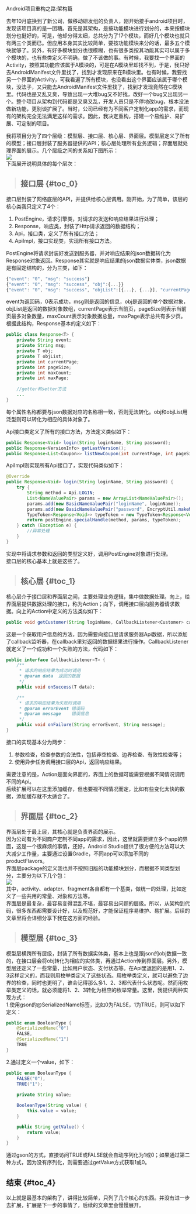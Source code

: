 Android项目重构之路:架构篇

去年10月底换到了新公司，做移动研发组的负责人，刚开始接手android项目时，发现该项目真的是一团糟。首先是其架构，是按功能模块进行划分的，本来按模块划分也挺好的，可是，他却分得太细，总共分为了17个模块，而好几个模块也就只有两三个类而已。但应用本身其实比较简单，要按功能模块来分的话，最多五个模块就够了。另外，有好多模块划分也很模糊，也有很多类按其功能其实可以属于多个模块的，也有些类定义不明确，做了不该做的事。有时候，我要找一个界面的Activity，按照其功能应该属于A模块的，可是在A模块里却找不到，于是，我只好去AndroidManifest文件里找了，找到才发现原来在B模块里。也有时候，我要找另一个界面的Activity，可我看遍了所有模块，也没看出这个界面应该属于哪个模块，没法子，又只能去AndroidManifest文件里找了，找到才发现竟然在C模块里。代码也是又乱又臭，导致出现一大堆bug又不好找，改好一个bug又出现另一个。整个项目从架构到代码都是又臭又乱，开发人员只是不停地改bug，根本没法做新功能，更别谈扩展了。当时，公司已经有为不同客户定制化app的需求，而现有的架构完全无法满足这样的需求。因此，我决定重构，搭建一个易维护、易扩展、可定制的项目。

我将项目分为了四个层级：模型层、接口层、核心层、界面层。模型层定义了所有的模型；接口层封装了服务器提供的API；核心层处理所有业务逻辑；界面层就处理界面的展示。几个层级之间的关系如下图所示：  
![](http://keeganlee.me/Android/_image/20150605/Android_Structure.jpg)  
下面展开说明具体的每个层次：

> ## 接口层 {#toc_0}

接口层封装了网络底层的API，并提供给核心层调用。刚开始，为了简单，该层的核心类我只定义了4个：

1. PostEngine，请求引擎类，对请求的发送和响应结果进行处理；
2. Response，响应类，封装了Http请求返回的数据结构；
3. Api，接口类，定义了所有接口方法；
4. ApiImpl，接口实现类，实现所有接口方法。

PostEngine将请求封装好发送到服务器，并对响应结果的json数据转化为Response对象返回。Response其实就是响应结果的json数据实体类，json数据是有固定结构的，分为三类，如下：

```js
{"event": "0", "msg": "success"}
{"event": "0", "msg": "success", "obj":{...}}
{"event": "0", "msg": "success", "objList":[{...}, {...}], "currentPage": 1, "pageSize": 20, "maxCount": 2, "maxPage": 1}
```

event为返回码，0表示成功，msg则是返回的信息，obj是返回的单个数据对象，objList是返回的数据对象数组，currentPage表示当前页，pageSize则表示当前页最多对象数量，maxCount表示对象数据总量，maxPage表示总共有多少页。根据此结构，Response基本的定义如下：

```java
public class Response<T> {
    private String event;
    private String msg;
    private T obj;
    private T objList;
    private int currentPage;
    private int pageSize;
    private int maxCount;
    private int maxPage;
    
    //getter和setter方法
    ...    
}
```

每个属性名称都要与json数据对应的名称相一致，否则无法转化。obj和objList用泛型则可以转化为相应的具体对象了。

Api接口类定义了所有的接口方法，方法定义类似如下：

```java
public Response<Void> login(String loginName, String password);
public Response<VersionInfo> getLastVersion();
public Response<List<Coupon>> listNewCoupon(int currentPage, int pageSize);
```

ApiImpl则实现所有Api接口了，实现代码类似如下：

```java
@Override
public Response<Void> login(String loginName, String password) {
    try {
        String method = Api.LOGIN;
        List<NameValuePair> params = new ArrayList<NameValuePair>();
        params.add(new BasicNameValuePair("loginName", loginName));
        params.add(new BasicNameValuePair("password", EncryptUtil.makeMD5(password)));
        TypeToken<Response<Void>> typeToken = new TypeToken<Response<Void>>(){};
        return postEngine.specialHandle(method, params, typeToken);
    } catch (Exception e) {
        //异常处理
    }
}
```

实现中将请求参数和返回的类型定义好，调用PostEngine对象进行处理。  
接口层的核心基本上就是这些了。

> ## 核心层 {#toc_1}

核心层介于接口层和界面层之间，主要处理业务逻辑，集中做数据处理。向上，给界面层提供数据处理的接口，称为Action；向下，调用接口层向服务器请求数据。向上的Action中定义的方法类似如下：

```java
public void getCustomer(String loginName, CallbackListener<Customer> callbackListener);
```

这是一个获取用户信息的方法，因为需要向接口层请求服务器Api数据，所以添加了callback监听器，在callback里对返回的数据结果进行操作。CallbackListener就定义了一个成功和一个失败的方法，代码如下：

```java
public interface CallbackListener<T> {
    /**
     * 请求的响应结果为成功时调用
     * @param data  返回的数据
     */
    public void onSuccess(T data);

    /**
     * 请求的响应结果为失败时调用
     * @param errorEvent 错误码
     * @param message    错误信息
     */
    public void onFailure(String errorEvent, String message);
}
```

接口的实现基本分为两步：

1. 参数检查，检查参数的合法性，包括非空检查、边界检查、有效性检查等；
2. 使用异步任务调用接口层的Api，返回响应结果。

需要注意的是，Action是面向界面的，界面上的数据可能需要根据不同情况调用不同的Api。  
后续扩展可以在这里添加缓存，但也要视不同情况而定，比如有些变化太快的数据，添加缓存就不太适合了。

> ## 界面层 {#toc_2}

界面层处于最上层，其核心就是负责界面的展示。  
因为公司有为不同商户定制不同app的需求，因此，这里就需要建立多个app的界面，这是一个很麻烦的事情，还好，Android Studio提供了很方便的方法可以大大减少工作量，主要通过设置Gradle，不同app可以添加不同的productFlavors。  
界面层package的定义我也并不按照旧版的功能模块划分，而根据不同类型划分，主要分为以下几个包：  
![](http://keeganlee.me/Android/_image/20150605/package.jpg)  
其中，activity、adapter、fragment各自都有一个基类，做统一的处理，比如定义了一些共用的常量、对象和方法等。  
界面层是最复杂，最容易变得混乱不堪，最容易出问题的层级。所以，从架构到代码，很多东西都需要设计好，以及规范好，才能保证程序易维护、易扩展。后续的文章里将会详细分享下我在这方面的经验。

> ## 模型层 {#toc_3}

模型层横跨所有层级，封装了所有数据实体类，基本上也是跟json的obj数据一致的，在接口层会将obj转化为相应的实体类，再通过Action传到界面层。另外，模型层还定义了一些常量，比如用户状态、支付状态等。在Api里返回的是用1、2、3这样定义的，而我则用枚举类定义了这些状态。用枚举类定义，就可以避免了边界的检查，同时也更明了，谁会记得那么多1、2、3都代表什么状态呢。然而用枚举类定义的话，就必须能将1、2、3转化为相应的枚举常量。这里，我提供两种实现方式：  
1.使用gson的@SerializedName标签，比如0为FALSE，1为TRUE，则可以如下定义：

```java
public enum BooleanType {
    @SerializedName("0")
    FALSE,
    @SerializedName("1")
    TRUE
}
```

2.通过定义一个value，如下：

```java
public enum BooleanType {
    FALSE("0"),
    TRUE("1");
    
    private String value;

    BooleanType(String value) {
        this.value = value;
    }

    public String getValue() {
        return value;
    }
}
```

通过gson的方式，直接访问TRUE或FALSE就会自动序列化为1或0；如果通过第二种方式，因为没有序列化，则需要通过getValue方式获取1或0。

## 结束 {#toc_4}

以上就是最基本的架构了，讲得比较简单，只列了几个核心的东西。并没有进一步去扩展，扩展是下一步的事情了，后续的文章里会慢慢展开。

